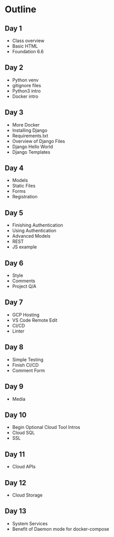 # Outline

## Day 1

* Class overview
* Basic HTML
* Foundation 6.6

## Day 2

* Python venv
* gitignore files
* Python3 intro
* Docker intro

## Day 3

* More Docker
* Installing Django
* Requirements.txt
* Overview of Django Files
* Django Hello World
* Django Templates

## Day 4

* Models
* Static Files
* Forms 
* Registration

## Day 5

* Finishing Authentication
* Using Authentication
* Advanced Models
* REST
* JS example

## Day 6

* Style
* Comments
* Project Q/A

## Day 7

* GCP Hosting
* VS Code Remote Edit
* CI/CD
* Linter

## Day 8

* Simple Testing
* Finish CI/CD
* Comment Form

## Day 9

* Media

## Day 10

* Begin Optional Cloud Tool Intros
* Cloud SQL
* SSL

## Day 11

* Cloud APIs

## Day 12

* Cloud Storage

## Day 13

* System Services
* Benefit of Daemon mode for docker-compose



